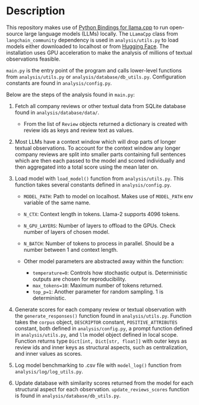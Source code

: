 # Description

This repository makes use of [Python Bindings for llama.cpp](https://github.com/abetlen/llama-cpp-python) to run open-source large language models (LLMs) locally. The `LLamaCpp` class from `langchain_community` dependency is used in `analysis/utils.py` to load models either downloaded to localhost or from [Hugging Face](https://huggingface.co/models). The installation uses GPU acceleration to make the analysis of millions of textual observations feasible. 

`main.py` is the entry point of the program and calls lower-level functions from `analysis/utils.py` or `analysis/database/db_utils.py`. Configuration constants are found in `analysis/config.py`.


Below are the steps of the analysis found in `main.py`:

1. Fetch all company reviews or other textual data from SQLite database found in `analysis/database/data/`.

    - From the list of `Review` objects returned a dictionary is created with review ids as keys and review text as values.


2. Most LLMs have a context window which will drop parts of longer textual observations. To account for the context window any longer company reviews are split into smaller parts containing full sentences which are then each passed to the model and scored individually and then aggregated into a total score using the mean later on.


3. Load model with `load_model()` function from `analysis/utils.py`. This function takes several constants defined in `analysis/config.py`.

    - `MODEL_PATH`: Path to model on localhost. Makes use of `MODEL_PATH` env variable of the same name.
    - `N_CTX`: Context length in tokens. Llama-2 supports 4096 tokens. 
    - `N_GPU_LAYERS`: Number of layers to offload to the GPUs. Check number of layers of chosen model. 
    - `N_BATCH`: Number of tokens to process in parallel. Should be a number between 1 and context length.

    - Other model parameters are abstracted away within the function:
        - `temperature=0`: Controls how stochastic output is. Deterministic outputs are chosen for reproducibility.
        - `max_tokens=10`: Maximum number of tokens returned.
        - `top_p=1`: Another parameter for random sampling. 1 is deterministic.


4. Generate scores for each company review or textual observation with the `generate_responses()` function found in `analysis/utils.py`. Function takes the `corpus` object, `DESCRIPTOR` constant, `POSITIVE_ATTRIBUTES` constant, both defined in `analysis/config.py`, a prompt function defined in `analysis/utils.py`, and `llm` model object defined in local scope. Function returns type `Dict[int, Dict[str, float]]` with outer keys as review ids and inner keys as structural aspects, such as centralization, and inner values as scores. 


5. Log model benchmarking to .csv file with `model_log()` function from `analysis/log/log_utils.py`.


6. Update database with similarity scores returned from the model for each structural aspect for each observation. `update_reviews_scores` function is found in `analysis/database/db_utils.py`.